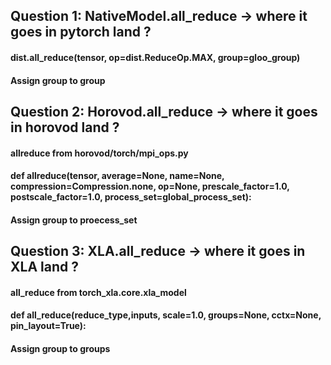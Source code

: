 ## Question 1: NativeModel.all_reduce -> where it goes in pytorch land ?

#### dist.all_reduce(tensor, op=dist.ReduceOp.MAX, group=gloo_group)
#### Assign group to group

## Question 2: Horovod.all_reduce -> where it goes in horovod land ?

#### allreduce from horovod/torch/mpi_ops.py
#### def allreduce(tensor, average=None, name=None, compression=Compression.none, op=None, prescale_factor=1.0, postscale_factor=1.0, process_set=global_process_set):
#### Assign group to proecess_set

## Question 3: XLA.all_reduce -> where it goes in XLA land ?

#### all_reduce from torch_xla.core.xla_model
#### def all_reduce(reduce_type,inputs, scale=1.0, groups=None, cctx=None, pin_layout=True):
#### Assign group to groups
